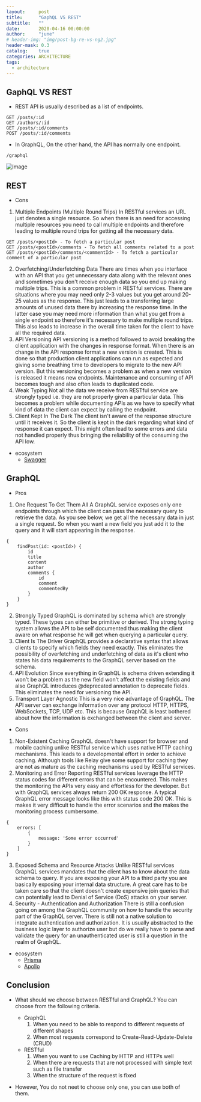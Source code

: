 ```yaml
---
layout:     post
title:      "GaphQL VS REST"
subtitle:   ""
date:       2020-04-16 00:00:00
author:     "june"
# header-img: "img/post-bg-re-vs-ng2.jpg"
header-mask: 0.3
catalog:    true
categories: ARCHITECTURE
tags:
  - architecture
---
```


## GaphQL VS REST

- REST API is usually described as a list of endpoints.

```
GET /posts/:id
GET /authors/:id
GET /posts/:id/comments
POST /posts/:id/comments
```

- In GraphQL, On the other hand, the API has normally one endpoint.

```
/graphql
```

![image](https://user-images.githubusercontent.com/5827617/56190798-fb901d00-6065-11e9-81af-0f1073a9bee5.png)


## REST 
- Cons 
1. Multiple Endpoints (Multiple Round Trips)
In RESTful services an URL just denotes a single resource. So when there is an need for accessing multiple resources you need to call multiple endpoints and therefore leading to multiple round trips for getting all the necessary data.
```
GET /posts/<postId> - To fetch a particular post
GET /posts/<postId>/comments - To fetch all comments related to a post
GET /posts/<postId>/comments/<commentId> - To fetch a particular comment of a particular post
```
2. Overfetching/Underfetching Data
There are times when you interface with an API that you get unnecessary data along with the relevant ones and sometimes you don't receive enough data so you end up making multiple trips. This is a common problem in RESTful services. There are situations where you may need only 2-3 values but you get around 20-25 values as the response. This just leads to a transferring large amounts of unused data there by increasing the response time. In the latter case you may need more information than what you get from a single endpoint so therefore it's necessary to make multiple round trips. This also leads to increase in the overall time taken for the client to have all the required data.
3. API Versioning
API versioning is a method followed to avoid breaking the client application with the changes in response format. When there is an change in the API response format a new version is created. This is done so that production client applications can run as expected and giving some breathing time to developers to migrate to the new API version. But this versioning becomes a problem as when a new version is released it means new endpoints. Maintenance and consuming of API becomes tough and also often leads to duplicated code.
4. Weak Typing
Not all the data we receive from RESTful service are strongly typed i.e. they are not properly given a particular data. This becomes a problem while documenting APIs as we have to specify what kind of data the client can expect by calling the endpoint.
5. Client Kept In The Dark
The client isn't aware of the response structure until it receives it. So the client is kept in the dark regarding what kind of response it can expect. This might often lead to some errors and data not handled properly thus bringing the reliability of the consuming the API low.

- ecosystem
  - [Swagger](https://swagger.io/tools/open-source/getting-started/)

## GraphQL

- Pros
1. One Request To Get Them All
A GraphQL service exposes only one endpoints through which the client can pass the necessary query to retrieve the data. As you see below, we get all the necessary data in just a single request. So when you want a new field you just add it to the query and it will start appearing in the response.
```
{
    findPost(id: <postId>) {
        id
        title
        content
        author
        comments {
            id
            comment
            commentedBy
        }
    }
}
```
2. Strongly Typed
GraphQL is dominated by schema which are strongly typed. These types can either be primitive or derived. The strong typing system allows the API to be self documented thus making the client aware on what response he will get when querying a particular query.
3. Client Is The Driver
GraphQL provides a declarative syntax that allows clients to specify which fields they need exactly. This eliminates the possibility of overfetching and underfetching of data as it's client who states his data requirements to the GraphQL server based on the schema.
4. API Evolution
Since everything in GraphQL is schema driven extending it won't be a problem as the new field won't affect the existing fields and also GraphQL introduces @deprecated annotation to deprecate fields. This eliminates the need for versioning the API.
5. Transport Layer Agnostic
This is a very nice advantage of GraphQL. The API server can exchange information over any protocol HTTP, HTTPS, WebSockets, TCP, UDP etc. This is because GraphQL is least bothered about how the information is exchanged between the client and server.

- Cons
1. Non-Existent Caching
GraphQL doesn't have support for browser and mobile caching unlike RESTful service which uses native HTTP caching mechanisms. This leads to a developmental effort in order to achieve caching. Although tools like Relay give some support for caching they are not as mature as the caching mechanisms used by RESTful services.
2. Monitoring and Error Reporting
RESTful services leverage the HTTP status codes for different errors that can be encountered. This makes the monitoring the APIs very easy and effortless for the developer. But with GraphQL services always return 200 OK response. A typical GraphQL error message looks like this with status code 200 OK. This is makes it very difficult to handle the error scenarios and the makes the monitoring process cumbersome.
```
{
    errors: [
        { 
            message: 'Some error occurred'
        }
    ]
}
```
3. Exposed Schema and Resource Attacks
Unlike RESTful services GraphQL services mandates that the client has to know about the data schema to query. If you are exposing your API to a third party you are basically exposing your internal data structure. A great care has to be taken care so that the client doesn't create expensive join queries that can potentially lead to Denial of Service (DoS) attacks on your server.
4. Security - Authentication and Authorization
There is still a confusion going on among the GraphQL community on how to handle the security part of the GraphQL server. There is still not a native solution to integrate authentication and authorization. It is usually abstracted to the business logic layer to authorize user but do we really have to parse and validate the query for an unauthenticated user is still a question in the realm of GraphQL.

- ecosystem
  - [Prisma](https://www.prisma.io/)
  - [Apollo](https://www.apollographql.com/)

## Conclusion
- What should we choose between RESTful and GraphQL? You can choose from the following criteria.
    - GraphQL
        1. When you need to be able to respond to different requests of different shapes 
        2. When most requests correspond to Create-Read-Update-Delete (CRUD)
    - RESTful
        1. When you want to use Caching by HTTP and HTTPs well
        2. When there are requests that are not processed with simple text such as file transfer
        3. When the structure of the request is fixed
        
- However, You do not neet to choose only one, you can use both of them.
